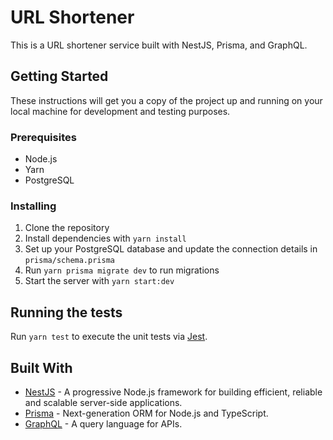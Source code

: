 # URL Shortener

This is a URL shortener service built with NestJS, Prisma, and GraphQL.

## Getting Started

These instructions will get you a copy of the project up and running on your local machine for development and testing purposes.

### Prerequisites

- Node.js
- Yarn
- PostgreSQL

### Installing

1. Clone the repository
2. Install dependencies with `yarn install`
3. Set up your PostgreSQL database and update the connection details in `prisma/schema.prisma`
4. Run `yarn prisma migrate dev` to run migrations
5. Start the server with `yarn start:dev`

## Running the tests

Run `yarn test` to execute the unit tests via [Jest](https://jestjs.io).

## Built With

- [NestJS](https://nestjs.com/) - A progressive Node.js framework for building efficient, reliable and scalable server-side applications.
- [Prisma](https://www.prisma.io/) - Next-generation ORM for Node.js and TypeScript.
- [GraphQL](https://graphql.org/) - A query language for APIs.
